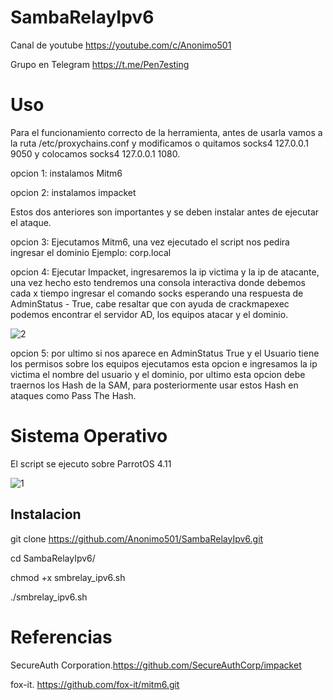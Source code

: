 # SambaRelayIpv6

Canal de youtube  https://youtube.com/c/Anonimo501

Grupo en Telegram https://t.me/Pen7esting

# Uso

Para el funcionamiento correcto de la herramienta, antes de usarla vamos a la ruta /etc/proxychains.conf y modificamos o quitamos socks4 127.0.0.1 9050 y colocamos socks4 127.0.0.1 1080.

opcion 1: instalamos Mitm6

opcion 2: instalamos impacket

Estos dos anteriores son importantes y se deben instalar antes de ejecutar el ataque.

opcion 3: Ejecutamos Mitm6, una vez ejecutado el script nos pedira ingresar el dominio Ejemplo: corp.local

opcion 4: Ejecutar Impacket, ingresaremos la ip victima y la ip de atacante, una vez hecho esto tendremos una consola interactiva donde debemos cada x tiempo ingresar el comando socks esperando una respuesta de AdminStatus - True, cabe resaltar que con ayuda de crackmapexec podemos encontrar el servidor AD, los equipos atacar y el dominio.

![2](https://user-images.githubusercontent.com/67207446/132954107-21a2bca7-3610-4edc-8962-4e2cc49cd849.png)

opcion 5: por ultimo si nos aparece en AdminStatus True y el Usuario tiene los permisos sobre los equipos ejecutamos esta opcion e ingresamos la ip victima el nombre del usuario y el dominio, por ultimo esta opcion debe traernos los Hash de la SAM, para posteriormente usar estos Hash en ataques como Pass The Hash.

# Sistema Operativo

El script se ejecuto sobre ParrotOS 4.11


![1](https://user-images.githubusercontent.com/67207446/132951983-11e833fe-0df9-4e04-920b-85c893ea3aca.png)


## Instalacion

git clone https://github.com/Anonimo501/SambaRelayIpv6.git

cd SambaRelayIpv6/

chmod +x smbrelay_ipv6.sh

./smbrelay_ipv6.sh


# Referencias

SecureAuth Corporation.https://github.com/SecureAuthCorp/impacket

fox-it. https://github.com/fox-it/mitm6.git
